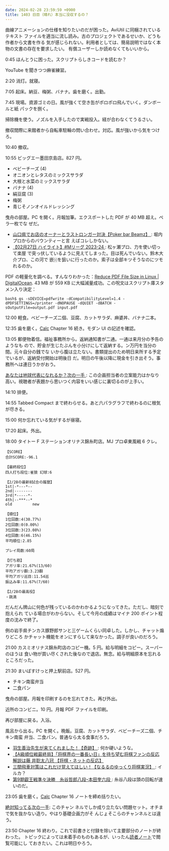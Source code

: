 ```yaml
---
date: 2024-02-28 23:59:59 +0900
title: 1403 日目（晴れ）本当に没収するの？
---
```


曲線アニメーションの仕様を知りたいのだが困った。AviUtil に同梱されているテキスト
ファイルを適当に流し読み。古のプロジェクトであるせいか、どうも作者から文書を作る
気が感じられない。利用者としては、簡易説明ではなく本物の文書の存在を要求したい。
有償ユーザーしか読めなくてもいいから。

0:45 ほんとうに困った。スクリプトらしきコードを読むか？

YouTube を聞きつつ麻雀練習。

2:20 消灯。就寝。

7:05 起床。納豆、梅粥、バナナ。歯を磨く。出勤。

7:45 現場。資源ゴミの日。風が強くて空き缶がポロポロ飛んでいく。ダンボールと紙
パックを捌く。

掃除機を使う。ノズルを入手したので実戦投入。経が合わなくてうるさい。

撤収間際に来館者から自転車駐輪の問い合わせ。対応。風が強いから気をつけろ。

10:40 撤収。

10:55 ビッグエー墨田京島店。827 円。

* ベビーチーズ (4)
* オニオンとレタスのミックスサラダ
* 大根と水菜のミックスサラダ
* バナナ (4)
* 絹豆腐 (3)
* 梅粥
* 青じそノンオイルドレッシング

曳舟の部屋。PC を開く。月報加筆。エクスポートした PDF が 40 MB 超え。ペラ一枚でな
ぜだ。

* [山口県でお店のオーナーとラストロンガー対決【Poker bar Beamz】
  ](https://www.youtube.com/watch?v=0RVi3odm35Y): 堀内プロからのバウンティーと言
  えばコレしかない。
* [【02月27日 ハイライト】#Mリーグ 2023-24
  ](https://www.youtube.com/watch?v=AVafHB-00XM): 松ヶ瀬プロ、力を使い切って楽屋
  で突っ伏しているように見えてしまった。目は死んでいない。鈴木大介プロ、この河で
  嵌🀔を狙いに行ったのか。索子は全部キツそうなのにツモれるのか。

PDF の軽量化を調べる。すんなりわかった：[Reduce PDF File Size in Linux |
DigitalOcean](https://www.digitalocean.com/community/tutorials/reduce-pdf-file-size-in-linux).
43 MB が 559 KB に大幅減量成功。この呪文はスクリプト庫スタメン入り決定：

```console
bash$ gs -sDEVICE=pdfwrite -dCompatibilityLevel=1.4 -dPDFSETTINGS=/printer -dNOPAUSE -dQUIET -dBATCH -sOutputFile=output.pdf input.pdf
```

12:00 軽食。ベビーチーズ二個、豆腐、カットサラダ、麻婆丼、バナナ二本。

12:35 歯を磨く。[Calc] Chapter 16 続き。モダン UI の記述を確認。

13:05 郵便物着信。福祉事務所から。返納通知書が二通。一通は来月分の予告のようなも
ので、貯金が生じたぶんを小分けにして返納する。ン万円を当分の間。元々自分の銭でな
いから腹は立たない。書類提出のため明日来所する予定でいるが、返納受付開始は明後日
だ。明日の午後以降に現金を引き出そう。事務所へは連日うかがおう。

[あなたは地球代表になれるか？次の一手
](https://www.youtube.com/watch?v=fUsfvTk8gak): この企画担当者の立案能力はかなり
高い。視聴者が表題から思いつく内容をいい感じに裏切るのが上手い。

14:10 排便。

14:55 Tabbed Compact まで終わらせる。あと六パラグラフで終わるのに根気が尽きる。

15:00 何か忘れている気がするが昼寝。

17:20 起床。外出。

18:00 タイトー F ステーションオリナス錦糸町店。MJ プロ卓東風戦 6 クレ。

```text
【SCORE】
合計SCORE:-96.1

【最終段位】
四人打ち段位:雀狼 幻球:6

【2/28の最新8試合の履歴】
1st|-*---*--
2nd|--------
3rd|*-----*-
4th|--***--*
old         new

【順位】
1位回数:4(30.77%)
2位回数:0(0.00%)
3位回数:3(23.08%)
4位回数:6(46.15%)
平均順位:2.85

プレイ局数:60局

【打ち筋】
アガリ率:21.67%(13/60)
平均アガリ翻:3.23翻
平均アガリ巡目:11.54巡
振込み率:11.67%(7/60)

【2/28の最高役】
・跳満
```

だんだん牌山に何色が残っているのかわかるようになってきた。ただし、暗刻で抱えられ
ている場合がわからない。そして今月の成績はマイナ 200 ポイント程度の沈みで終了。

例の岩手県チンカス豚野郎サンと三ゲームくらい同卓した。しかし、チャット煽りどころ
かチャット機能をオンにすらして来なかった。調子が良いのだろう。

21:00 カスミオリナス錦糸町店のコピー機。5 円。給与明細をコピー。スーパーのほうは
食い物が買い尽くされた後なので退店。無念。給与明細原本を忘れるところだった。

21:30 まいばすけっと押上駅前店。527 円。

* チキン南蛮弁当
* 二食パン

曳舟の部屋。月報を印刷するのを忘れてきた。再び外出。

近所のコンビニ。10 円。月報 PDF ファイルを印刷。

再び部屋に戻る。入浴。

風呂から出る。PC を開く。晩飯。豆腐、カットサラダ、ベビーチーズ二個、チキン南蛮
弁当、二食パン。普通なら太る食事だろう。

* [羽生善治先生が来てくれました！【奇跡】
  ](https://www.youtube.com/watch?v=YzEf_5ffD3k): 何か硬いような。
* [【A級順位戦最終局】「将棋界の一番長い日」を待ち望む将棋ファンの反応 解説は藤
  井聡太八冠 【将棋・ネットの反応】](https://www.youtube.com/watch?v=PRX8TR-_P1U)
* [三間飛車対策はこれだけ覚えてほしい！【なるるのゆっくり将棋実況】
  ](https://www.youtube.com/watch?v=F4Xrx_uQdHs): イルカ？
* [第9期叡王戦準々決勝　糸谷哲郎八段ｰ本田奎六段
  ](https://www.youtube.com/watch?v=cFPAK7DftAE): 糸谷八段は頭の回転が速いのだ。

23:05 歯を磨く。[Calc] Chapter 16 ノートを締め括りたい。

[絶対知ってる次の一手](https://www.youtube.com/watch?v=mwzfzoMaNlM): このチャン
ネルでしか成り立たない問題セット。オチまで気を抜かない造り。やはり基礎企画力がそ
んじょそこらのチャンネルとは違う。

23:50 Chapter 16 終わり。これで前書きと付録を除いて主要部分のノートが終わった。
トピックによっては未着手のものもあるが、いったん[読者ノート][note]で閲覧可能にし
ておきたい。これは明日やろう。

[Calc]: https://documentation.libreoffice.org/en/english-documentation/calc/
[note]: https://showa-yojyo.github.io/notebook/
